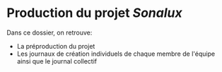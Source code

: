 # Production du projet *Sonalux*

Dans ce dossier, on retrouve:

* La préproduction du projet
* Les journaux de création individuels de chaque membre de l'équipe ainsi que le journal collectif


